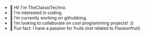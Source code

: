 - 👋 Hi! I'm TheClassicTechno.
- 👀 I'm interested in coding.
- 🌱 I’m currently working on githubbing.
- 💞️ I’m looking to collaborate on cool programming projects! :))
- 🌟 Fun fact: I have a passion for fruits (not related to Passionfruit)
<!---
TheClassicTechno/TheClassicTechno is a ✨ special ✨ repository because its `README.md` (this file) appears on your GitHub profile.
You can click the Preview link to take a look at your changes.
--->
